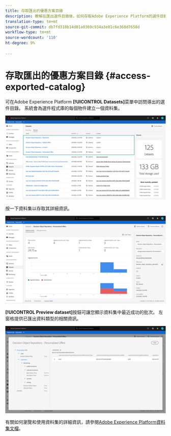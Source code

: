 ```yaml
---
title: 存取匯出的優惠方案目錄
description: 瞭解在匯出選件目錄後，如何存取Adobe Experience Platform的選件目錄。
translation-type: tm+mt
source-git-commit: db7fd318b14d01a0369c934a3e01c6e368d7658d
workflow-type: tm+mt
source-wordcount: '110'
ht-degree: 9%

---
```


# 存取匯出的優惠方案目錄 {#access-exported-catalog}

可在Adobe Experience Platform **[!UICONTROL Datasets]**&#x200B;菜單中訪問導出的選件目錄。 系統會為選件程式庫的每個物件建立一個資料集。

![](../../assets/datasets-list.png)

按一下資料集以存取其詳細資訊。

![](../../assets/dataset-activity.png)

**[!UICONTROL Preview dataset]**&#x200B;按鈕可讓您顯示資料集中最近成功的批次。 左窗格提供已匯出資料類型的相關資訊。

![](../../assets/dataset-preview.png)

有關如何瀏覽和使用資料集的詳細資訊，請參閱[Adobe Experience Platform資料集文檔](https://experienceleague.adobe.com/docs/experience-platform/catalog/datasets/user-guide.html?lang=en#getting-started)。
